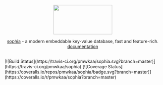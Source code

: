 
<p align="center">
	<a href="http://sphia.org"><img src="http://sphia.org/logo.png" width="190px" height="95px" /></a>
</p>
<p align="center">
	<a href="http://sphia.org">sophia</a> - a modern embeddable key-value database, fast and feature-rich.
	<br>
	<a href="http://sphia.org/documentation.html">documentation</a>
	<br>
	<br>
</p>
[![Build Status](https://travis-ci.org/pmwkaa/sophia.svg?branch=master)](https://travis-ci.org/pmwkaa/sophia)
[![Coverage Status](https://coveralls.io/repos/pmwkaa/sophia/badge.svg?branch=master)](https://coveralls.io/r/pmwkaa/sophia?branch=master)
